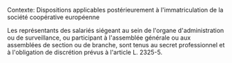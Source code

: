 Contexte: Dispositions applicables postérieurement à l'immatriculation de la société coopérative européenne

Les représentants des salariés siégeant au sein de l'organe d'administration ou de surveillance, ou participant à l'assemblée générale ou aux assemblées de section ou de branche, sont tenus au secret professionnel et à l'obligation de discrétion prévus à l'article L. 2325-5.